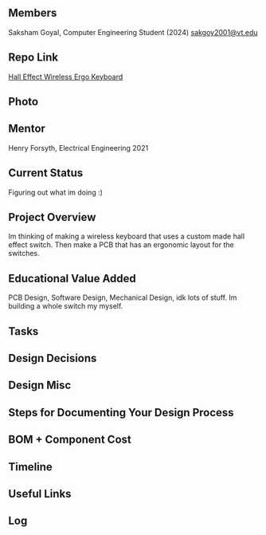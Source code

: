 ## Members
Saksham Goyal, Computer Engineering Student (2024)
sakgoy2001@vt.edu

## Repo Link
<a class="button is-link" href="/" >Hall Effect Wireless Ergo Keyboard</a>

## Photo
[//]: <{% include youtube.html video="miltuOLWDFQ" %}>

## Mentor
Henry Forsyth, Electrical Engineering 2021

## Current Status
Figuring out what im doing :)

## Project Overview
Im thinking of making a wireless keyboard that uses a custom made hall effect switch. Then make a PCB that has an ergonomic layout for the switches. 

## Educational Value Added
PCB Design, Software Design, Mechanical Design, idk lots of stuff. Im building a whole switch my myself. 

## Tasks

<!-- Your Text Here. See Example above -->

## Design Decisions

<!-- Your Text Here. See Example above -->

## Design Misc

<!-- Your Text Here. See Example above -->

## Steps for Documenting Your Design Process

<!-- Your Text Here. See Example above -->

## BOM + Component Cost

<!-- Your Text Here. See Example above -->

## Timeline

<!-- Your Text Here. See Example above -->

## Useful Links

<!-- Your Text Here. See Example above -->

## Log

<!-- Your Text Here. See Example above -->

